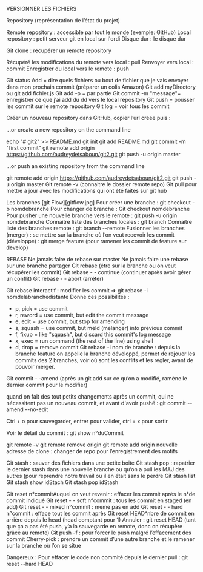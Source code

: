 VERSIONNER LES FICHIERS

Repository (représentation de l’état du projet)

Remote repository : accessible par tout le monde (exemple: GitHub)
Local repository : petit serveur git en local sur l'ordi
Disque dur : le disque dur

Git clone : recupérer un remote repository

Récupéré les modifications du remote vers local : pull
Renvoyer vers local : commit
Enregistrer du local vers le remote : push

Git status
Add = dire quels fichiers ou bout de fichier que je vais envoyer dans mon prochain commit (préparer un colis Amazon)
Git add myDirectory ou git add fichier.js
Git add -p = par partie
Git commit -m "message"= enregistrer ce que j’ai add du dd vers le local repository
Git push = pousser les commit sur le remote repository
Git log = voir tous les commit

Créer un nouveau repository dans GitHub, copier l’url créée puis :

…or create a new repository on the command line

echo "# git2" >> README.md
git init
git add README.md
git commit -m "first commit"
git remote add origin https://github.com/audreydetsaboun/git2.git
git push -u origin master

…or push an existing repository from the command line

git remote add origin https://github.com/audreydetsaboun/git2.git
git push -u origin master
Git remote -v (connaitre le dossier remote repo)
Git pull pour mettre a jour avec les modifications qui ont été faites sur git hub

Les branches
[git Flow][gitflow.jpg]
Pour créer une branche : git checkout -b nomdebranche
Pour changer de branche : Git checkout nomdebranche
Pour pusher une nouvelle branche vers le remote : git push -u origin nomdebranche
Connaitre liste des branches locales : git branch
Connaitre liste des branches remote : git branch --remote
Fusionner les branches (merger) : se mettre sur la branche où l’on veut recevoir les commit (développe) : git merge feature (pour ramener les commit de feature sur develop)

REBASE
Ne jamais faire de rebase sur master
Ne jamais faire une rebase sur une branche partager
Git rebase (être sur la branche ou on veut récupérer les commit)
Git rebase - - continue (continuer après avoir gérer un conflit)
Git rebase - - abort (arrêter)

Git rebase interactif : modifier les commit => git rebase -i nomdelabranchedistante
Donne ces possibilités :

- p, pick = use commit
- r, reword = use commit, but edit the commit message
- e, edit = use commit, but stop for amending
- s, squash = use commit, but meld (melanger) into previous commit
- f, fixup = like "squash", but discard this commit's log message
- x, exec = run command (the rest of the line) using shell
- d, drop = remove commit
  Git rebase -i nom de branche : depuis la branche feature on appelle la branche développé, permet de rejouer les commits des 2 branches, voir où sont les conflits et les régler, avant de pouvoir merger.

Git commit - -amend (après un git add sur ce qu’on a modifié, ramène le dernier commit pour le modifier)

quand on fait des tout petits changements après un commit, qui ne nécessitent pas un nouveau commit, et avant d'avoir pushé :
git commit --amend --no-edit

Ctrl + o pour sauvegarder, entrer pour valider, ctrl + x pour sortir

Voir le détail du commit : git show n°duCommit

git remote -v
git remote remove origin
git remote add origin nouvelle adresse de clone
: changer de repo pour l’enregistrement des motifs

Git stash : sauver des fichiers dans une petite boite
Git stash pop : rapatrier le dernier stash dans une nouvelle branche ou qu’on a pull les MAJ des autres (pour reprendre notre travail ou il en était sans le perdre
Git stash list
Git stash show idStach
Git stash pop idStash

Git reset n°commitAuquel on veut revenir : effacer les commit après le n°de commit indiqué
Git reset - - soft n°commit : tous les commit en staged (en add)
Git reset - - mixed n°commit : meme pas en add
Git reset - - hard n°commit : efface tout les commit après
Git reset HEAD^nbre de commit en arrière depuis le head (head comptant pour 1)
Annuler : git reset HEAD (tant que ça a pas été push, y’a la sauvegarde en remote, donc on récupère grâce au remote)
Git push -f : pour forcer le push malgré l’effacement des commit
Cherry-pick : prendre un commit d’une autre branche et le ramener sur la branche où l’on se situe

Dangereux :
Pour effacer le code non commité depuis le dernier pull :
git reset --hard HEAD
